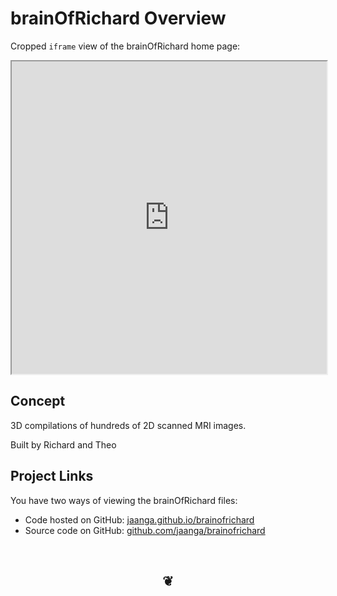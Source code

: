 brainOfRichard Overview
=======================

Cropped `iframe` view of the brainOfRichard home page:
<iframe src="http://jaanga.github.io/brainofrichard/" width=100% height=500px>
There is an `iframe` here. It is not visible when viewed on github.com/jaanga. To view, please go to jaanga.github.io.
</iframe>

## Concept
3D compilations of hundreds of 2D scanned MRI images.

Built by Richard and Theo

## Project Links

You have two ways of viewing the brainOfRichard files:

* Code hosted on GitHub: [jaanga.github.io/brainofrichard]( http://jaanga.github.io/brainofrichard/ "view the files as apps." )
* Source code on GitHub: [github.com/jaanga/brainofrichard]( https://github.com/jaanga/brainofrichard/ "View the files as source code." )


<br>
<center><h2>&#x2766;</h2></center>


